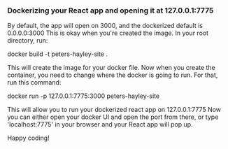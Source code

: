 ### Dockerizing your React app and opening it at 127.0.0.1:7775

By default, the app will open on 3000, and the dockerized default is 0.0.0.0:3000
This is okay when you're created the image. In your root directory, run:

docker build -t peters-hayley-site .

This will create the image for your docker file. Now when you create the container, you need to change where the docker is going to run. For that, run this command:

docker run -p 127.0.0.1:7775:3000 peters-hayley-site

This will allow you to run your dockerized react app on 127.0.0.1:7775
Now you can either open your docker UI and open the port from there, or type 'localhost:7775' in your browser and your React app will pop up.

Happy coding!